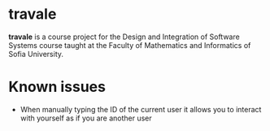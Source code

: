 # travale

**travale** is a course project for the Design and Integration
of Software Systems course taught at the Faculty of Mathematics
and Informatics of Sofia University.

# Known issues

* When manually typing the ID of the current user it allows you to interact with yourself as if you are another user
